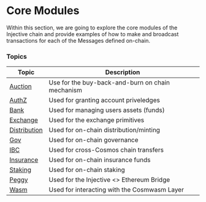 # Core Modules

Within this section, we are going to explore the core modules of the Injective chain and provide examples of how to make and broadcast transactions for each of the Messages defined on-chain.



### Topics

| Topic                           | Description                                      |
| ------------------------------- | ------------------------------------------------ |
| [Auction](auction.md)           | Use for the buy-back-and-burn on chain mechanism |
| [AuthZ](authz.md)               | Used for granting account priveledges            |
| [Bank](bank.md)                 | Used for managing users assets (funds)           |
| [Exchange](exchange.md)         | Used for the exchange primitives                 |
| [Distribution](distribution.md) | Used for on-chain distribution/minting           |
| [Gov](governance.md)            | Used for on-chain governance                     |
| [IBC](ibc.md)                   | Used for cross-Cosmos chain transfers            |
| [Insurance](insurance.md)       | Used for on-chain insurance funds                |
| [Staking](staking.md)           | Used for on-chain staking                        |
| [Peggy](peggy.md)               | Used for the Injective <> Ethereum Bridge        |
| [Wasm](wasm.md)                 | Used for interacting with the Cosmwasm Layer     |
